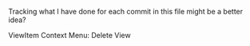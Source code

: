 Tracking what I have done for each commit in this file might be a better idea?

ViewItem Context Menu: Delete View